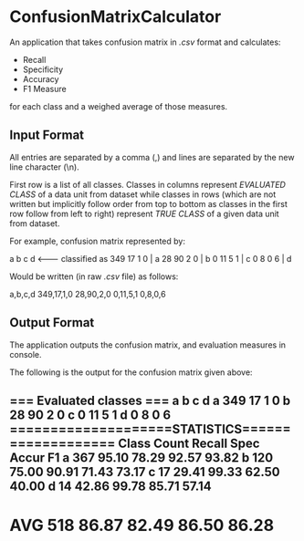 # ConfusionMatrixCalculator

An application that takes confusion matrix in *.csv* format and calculates:

- Recall
- Specificity
- Accuracy
- F1 Measure

for each class and a weighed average of those measures.

## Input Format
All entries are separated by a comma (,) and lines are separated by the new line character (\n).

First row is a list of all classes. Classes in columns represent *EVALUATED CLASS* of a data unit from dataset
while classes in rows (which are not written but implicitly follow order from top to bottom as classes in the first row
follow from left to right) represent *TRUE CLASS* of a given data unit from dataset.

For example, confusion matrix represented by:

  a   b   c   d   <--- classified as
349  17   1   0 |   a
 28  90   2   0 |   b
  0  11   5   1 |   c
  0   8   0   6 |   d
  
 Would be written (in raw *.csv* file) as follows:
 
 a,b,c,d
 349,17,1,0
 28,90,2,0
 0,11,5,1
 0,8,0,6
 
 ## Output Format
 
 The application outputs the confusion matrix, and evaluation measures in console.
 
 The following is the output for the confusion matrix given above:
 
=== Evaluated classes ===
        a       b       c       d
a       349     17      1       0
b       28      90      2       0
c       0       11      5       1
d       0       8       0       6
====================STATISTICS===================
Class   Count   Recall  Spec    Accur   F1
a       367     95.10   78.29   92.57   93.82
b       120     75.00   90.91   71.43   73.17
c       17      29.41   99.33   62.50   40.00
d       14      42.86   99.78   85.71   57.14
-------------------------------------------------
AVG     518     86.87   82.49   86.50   86.28
=================================================
 
